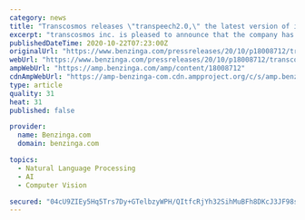```yaml
---
category: news
title: "Transcosmos releases \"transpeech2.0,\" the latest version of its speech recognition solution"
excerpt: "transcosmos inc. is pleased to announce that the company has released \"transpeech2.0,\" the upgraded version of its speech recognition solution designed for the contact center industry. Equipped with five features, adding newly developed \"Quality Control ..."
publishedDateTime: 2020-10-22T07:23:00Z
originalUrl: "https://www.benzinga.com/pressreleases/20/10/p18008712/transcosmos-releases-transpeech2-0-the-latest-version-of-its-speech-recognition-solution"
webUrl: "https://www.benzinga.com/pressreleases/20/10/p18008712/transcosmos-releases-transpeech2-0-the-latest-version-of-its-speech-recognition-solution"
ampWebUrl: "https://amp.benzinga.com/amp/content/18008712"
cdnAmpWebUrl: "https://amp-benzinga-com.cdn.ampproject.org/c/s/amp.benzinga.com/amp/content/18008712"
type: article
quality: 31
heat: 31
published: false

provider:
  name: Benzinga.com
  domain: benzinga.com

topics:
  - Natural Language Processing
  - AI
  - Computer Vision

secured: "04cU9ZIEy5Hq5Trs7Dy+GTelbzyWPH/QItfcRjYh32SihMuBFh8DKcJ3JF98sqUc6dqLQlJY+kngD3JXlOc/w/Bqys42W8pXq45485a04sgoeeEAL48zvymSDBlgQTzs/JXGfY20jfCYnp7K0fdrzH2HSNcjLjow4nCmF0aGsEz9g/Oka9bkR4yT47+tZ/m+J88kRcIheVwe3ZM3SIrn8O4UKGu+4JJQH6//qlqQJPRbb+Wqe/zKWktePOQgRuzoNOQ83s2M1aDmTGacCi4bfgJzeZknXBW8Itzbg0U1qOFgLQiZx+54AAOz7s+BXe0ct3mDpGwG7/GYTQYLxSflGqTnPwEEDcYVxEVp8ZJNezQ=;nKoHxKNYTu7sef319VJTcg=="
---
```


